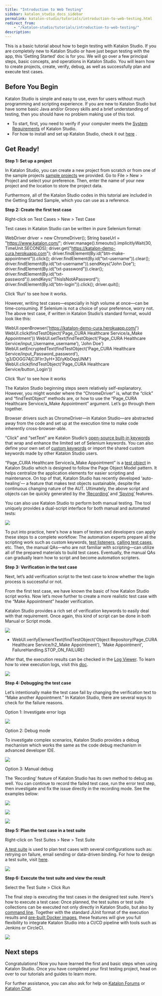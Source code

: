 ```yaml
---
title: "Introduction to Web Testing" 
sidebar: katalon_studio_docs_sidebar
permalink: katalon-studio/tutorials/introduction-to-web-testing.html 
redirect_from:
    - "/katalon-studio/tutorials/introduction-to-web-testing/"
description: 
---
```

This is a basic tutorial about how to begin testing with Katalon Studio. If you are completely new to Katalon Studio or have just begun testing with the app, this ‘Getting Started’ doc is for you. We will go over a few principal steps, basic concepts, and operations in Katalon Studio. You will learn how to create projects, create, verify, debug, as well as successfully plan and execute test cases. 

Before You Begin 
-----

Katalon Studio is simple and easy to use, even for users without much programming and scripting experience. If you are new to Katalon Studio but have some basic Java and/or Groovy skills and a brief understanding of testing, then you should have no problem making use of this tool. 

- To start, first, you need to verify if your computer meets the [System Requirements](https://docs.katalon.com/katalon-studio/docs/system-requirements.html) of Katalon Studio.
- For how to install and set up Katalon Studio, check it out [here](https://docs.katalon.com/katalon-studio/tutorials/install_setup_katalon_studio.html) . 

Get Ready!
-----

**Step 1: Set up a project**

In Katalon Studio, you can create a new project from scratch or from one of the sample projects [sample projects](https://github.com/katalon-studio-samples) we provided. Go to File > New > Project and select your preference. Then, enter the name of your new project and the location to store the project data.

Furthermore, all of the Katalon Studio codes in this tutorial are included in the Getting Started Sample, which you can use as a reference.

**Step 2: Create the first test case**

Right-click on Test Cases > New > Test Case

Test cases in Katalon Studio can be written in pure Selenium format:

WebDriver driver = new ChromeDriver();
String baseUrl = "https://www.katalon.com/";
driver.manage().timeouts().implicitlyWait(30, TimeUnit.SECONDS);
driver.get("https://katalon-demo-cura.herokuapp.com");
driver.findElement(By.id("btn-make-appointment")).click();
driver.findElement(By.id("txt-username")).clear();
driver.findElement(By.id("txt-username")).sendKeys("John Doe");
driver.findElement(By.id("txt-password")).clear();
driver.findElement(By.id("txt-password")).sendKeys("ThisIsNotAPassword");
driver.findElement(By.id("btn-login")).click();
driver.quit();

Click ‘Run’ to see how it works.

However, writing test cases—especially in high volume at once—can be time-consuming. If Selenium is not a choice of your preference, worry not. The above test case, if written in Katalon Studio’s standard format, would look like this: 

WebUI.openBrowser('https://katalon-demo-cura.herokuapp.com/')
WebUI.click(findTestObject('Page_CURA Healthcare Service/a_Make Appointment'))
WebUI.setText(findTestObject('Page_CURA Healthcare Service/input_Username_username'), 'John Doe')
WebUI.setEncryptedText(findTestObject('Page_CURA Healthcare Service/input_Password_password'), 'g3/DOGG74jC3Flrr3yH+3D/yKbOqqUNM')
WebUI.click(findTestObject('Page_CURA Healthcare Service/button_Login'))

Click ‘Run’ to see how it works 

The Katalon Studio beginning steps seem relatively self-explanatory. However, you might wonder where the “ChromeDriver” is, what the “click” and “findTestObject” methods are, or how to use the “Page_CURA Healthcare Service/a_Make Appointment” argument. Let’s go through them together.

Browser drivers such as ChromeDriver—in Katalon Studio—are abstracted away from the code and set up at the execution time to make code inherently cross-browser-able.

“Click” and “setText” are Katalon Studio’s [open-source built-in keywords](https://github.com/katalon-studio/katalon-studio-testing-framework) that wrap and enhance the limited set of Selenium keywords. You can also define your own set of [custom keywords](https://docs.katalon.com/katalon-studio/tutorials/create_custom_keyword.html) or import the shared custom keywords made by other Katalon Studio users.

“Page_CURA Healthcare Service/a_Make Appointment” is a [test object](https://docs.katalon.com/katalon-studio/docs/manage-test-object.html) in Katalon Studio which is designed to follow the Page Object Model pattern. It helps centralize the application elements for easier scripting and maintenance. On top of that, Katalon Studio has recently developed ‘auto-healing’— a feature that makes test objects sustainable, despite the continuous changing nature of the AUT.
Ultimately, the above script and objects can be quickly generated by the [‘Recording’](https://docs.katalon.com/katalon-studio/docs/record-web-utility.html) and [‘Spying’](https://docs.katalon.com/katalon-studio/docs/spy-web-utility.html) features.

You can also use Katalon Studio to perform both manual testing. The tool uniquely provides a dual-script interface for both manual and automated tests:

 ![](../../images/katalon-studio/tutorials/introduction-to-web-testing/1.png)

To put into practice, here's how a team of testers and developers can apply these steps to a complete workflow: The automation experts prepare all the scripting work such as custom keywords, [test listeners](https://docs.katalon.com/katalon-studio/docs/test-listeners-test-hooks.html), [calling test cases](https://docs.katalon.com/katalon-studio/docs/call-test-case.html#call-test-case-in-manual-view), etc. Then, the manual QAs—who are not familiar with scripting—can utilize all of the prepared materials to build test cases. Eventually, the manual QAs can gradually learn how to script and become automation scripters.

**Step 3: Verification in the test case**

Next, let’s add verification script to the test case to know whether the login process is successful or not.

From the first test case, we have known the basic of how Katalon Studio script works. Now let’s move further to create a more realistic test case with the “Make Appointment” header verification. 

Katalon Studio provides a rich set of verification keywords to easily deal with that requirement. Once again, this kind of script can be done in both Manual or Script mode.

 ![](../../images/katalon-studio/tutorials/introduction-to-web-testing/2.png)
 
- WebUI.verifyElementText(findTestObject('Object Repository/Page_CURA Healthcare Service/h2_Make Appointment'), 'Make Appointment', FailureHandling.STOP_ON_FAILURE)

After that, the execution results can be checked in the [Log Viewer](https://docs.katalon.com/katalon-studio/tutorials/viewing_execution_logs.html). To learn how to view execution logs, visit this [doc](https://docs.katalon.com/katalon-studio/tutorials/viewing_execution_logs.html).
 
 ![](../../images/katalon-studio/tutorials/introduction-to-web-testing/3.png)

**Step 4: Debugging the test case**

Let’s intentionally make the test case fail by changing the verification text to “Make another Appointment.” In Katalon Studio, there are several ways to check for the failure reasons.

Option 1: Investigate error logs
 
 ![](../../images/katalon-studio/tutorials/introduction-to-web-testing/4.png)

Option 2: Debug mode

To investigate complex scenarios, Katalon Studio provides a debug mechanism which works the same as the code debug mechanism in advanced developer IDE.

![](../../images/katalon-studio/tutorials/introduction-to-web-testing/5.png)
 

Option 3: Manual debug

The ‘Recording’ feature of Katalon Studio has its own method to debug as well.
You can continue to record the failed test case, run the error test step, then investigate and fix the issue directly in the recording mode. See the examples below:
 
 ![](../../images/katalon-studio/tutorials/introduction-to-web-testing/6.png)

 ![](../../images/katalon-studio/tutorials/introduction-to-web-testing/7.png)

 ![](../../images/katalon-studio/tutorials/introduction-to-web-testing/8.png)
 


**Step 5: Plan the test case in a test suite**

Right-click on Test Suites > New > Test Suite

[A test suite](https://docs.katalon.com/katalon-studio/docs/design-a-test-suite.html) is used to plan test cases with several configurations such as: retrying on failure, email sending or data-driven binding. For how to design a test suite, visit [here](https://docs.katalon.com/katalon-studio/docs/design-a-test-suite.html).

 ![](../../images/katalon-studio/tutorials/introduction-to-web-testing/9.png)



**Step 6: Execute the test suite and view the result**

Select the Test Suite > Click Run

The final step is executing the test cases in the designed test suite. Here's how to execute a test case: Once planned, the test suites or test suite collections can be executed not only directly in Katalon Studio, but also by [command line](https://docs.katalon.com/katalon-studio/tutorials/generate_command_line.html). Together with the standard JUnit format of the execution results and [pre-built Docker images](https://github.com/katalon-studio/docker-images), these features will give you full  flexibility to integrate Katalon Studio into a CI/CD pipeline with tools such as Jenkins or CircleCI.

![](../../images/katalon-studio/tutorials/introduction-to-web-testing/10.png)

Next steps
----

Congratulations! Now you have learned the first and basic steps when using Katalon Studio. Once you have completed your first testing project, head on over to our tutorials and guides to learn more. 


For further assistance, you can also ask for help on [Katalon Forums](https://forum.katalon.com/) or [Katalon Chat](https://gitter.im/katalon-studio/Lobby).

